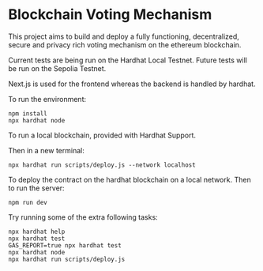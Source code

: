 # Blockchain Voting Mechanism

This project aims to build and deploy a fully functioning, decentralized, secure and privacy rich voting mechanism on the ethereum blockchain.

Current tests are being run on the Hardhat Local Testnet. Future tests will be run on the Sepolia Testnet.

Next.js is used for the frontend whereas the backend is handled by hardhat.

To run the environment:

```shell
npm install
npx hardhat node
```

To run a local blockchain, provided with Hardhat Support.

Then in a new terminal:

```shell
npx hardhat run scripts/deploy.js --network localhost
```

To deploy the contract on the hardhat blockchain on a local network. Then to run the server:

```shell
npm run dev
```

Try running some of the extra following tasks:

```shell
npx hardhat help
npx hardhat test
GAS_REPORT=true npx hardhat test
npx hardhat node
npx hardhat run scripts/deploy.js
```
